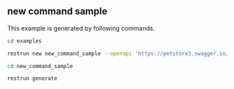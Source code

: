 ## new command sample

This example is generated by following commands.

```sh
cd examples

restrun new new_command_sample --openapi 'https://petstore3.swagger.io/api/v3/openapi.json'

cd new_command_sample

restrun generate
```
